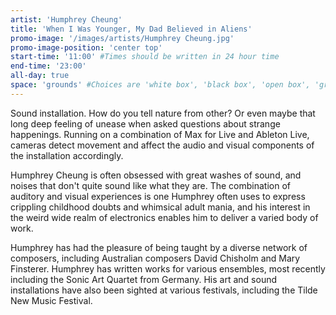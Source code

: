 ```yaml
---
artist: 'Humphrey Cheung'
title: 'When I Was Younger, My Dad Believed in Aliens'
promo-image: '/images/artists/Humphrey Cheung.jpg'
promo-image-position: 'center top'
start-time: '11:00' #Times should be written in 24 hour time
end-time: '23:00'
all-day: true
space: 'grounds' #Choices are 'white box', 'black box', 'open box', 'grounds'
---
```

<!-- Description -->
Sound installation.
How do you tell nature from other? Or even maybe that long deep feeling of unease when asked questions about strange happenings.
Running on a combination of Max for Live and Ableton Live, cameras detect movement and affect the audio and visual components of the installation accordingly.

<!-- Bio -->
Humphrey Cheung is often obsessed with great washes of sound, and noises that don't quite sound like what they are. The combination of auditory and visual experiences is one Humphrey often uses to express crippling childhood doubts and whimsical adult mania, and his interest in the weird wide realm of electronics enables him to deliver a varied body of work.

Humphrey has had the pleasure of being taught by a diverse network of composers, including Australian composers David Chisholm and Mary Finsterer. Humphrey has written works for various ensembles, most recently including the Sonic Art Quartet from Germany. His art and sound installations have also been sighted at various festivals, including the Tilde New Music Festival.
